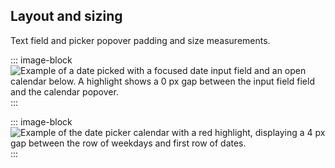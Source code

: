 ## Layout and sizing
Text field and picker popover padding and size measurements.

::: image-block
![Example of a date picked with a focused date input field and an open calendar below. A highlight shows a 0 px gap between the input field field and the calendar popover.](/components/datepicker/style-layout_sizing_1.svg)
:::

::: image-block
![Example of the date picker calendar with a red highlight, displaying a 4 px gap between the row of weekdays and first row of dates.](/components/datepicker/style-layout_sizing_2.svg)
:::